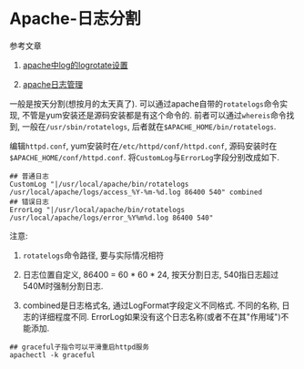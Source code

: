 # Apache-日志分割

参考文章

1. [apache中log的logrotate设置](http://blog.csdn.net/hantiannan/article/details/5447512)

2. [apache日志管理](http://blog.chinaunix.net/uid-25266990-id-95790.html)

一般是按天分割(想按月的太天真了). 可以通过apache自带的`rotatelogs`命令实现, 不管是yum安装还是源码安装都是有这个命令的. 前者可以通过`whereis`命令找到, 一般在`/usr/sbin/rotatelogs`, 后者就在`$APACHE_HOME/bin/rotatelogs`.

编辑`httpd.conf`, yum安装时在`/etc/httpd/conf/httpd.conf`, 源码安装时在`$APACHE_HOME/conf/httpd.conf`. 将`CustomLog`与`ErrorLog`字段分别改成如下.

```
## 普通日志
CustomLog "|/usr/local/apache/bin/rotatelogs /usr/local/apache/logs/access_%Y-%m-%d.log 86400 540" combined
## 错误日志
ErrorLog "|/usr/local/apache/bin/rotatelogs /usr/local/apache/logs/error_%Y%m%d.log 86400 540"
```

注意:

1. `rotatelogs`命令路径, 要与实际情况相符

2. 日志位置自定义, 86400 = 60 * 60 * 24, 按天分割日志, 540指日志超过540M时强制分割日志.

3. combined是日志格式名, 通过LogFormat字段定义不同格式. 不同的名称, 日志的详细程度不同. ErrorLog如果没有这个日志名称(或者不在其"作用域")不能添加.

```
## graceful子指令可以平滑重启httpd服务
apachectl -k graceful
```

